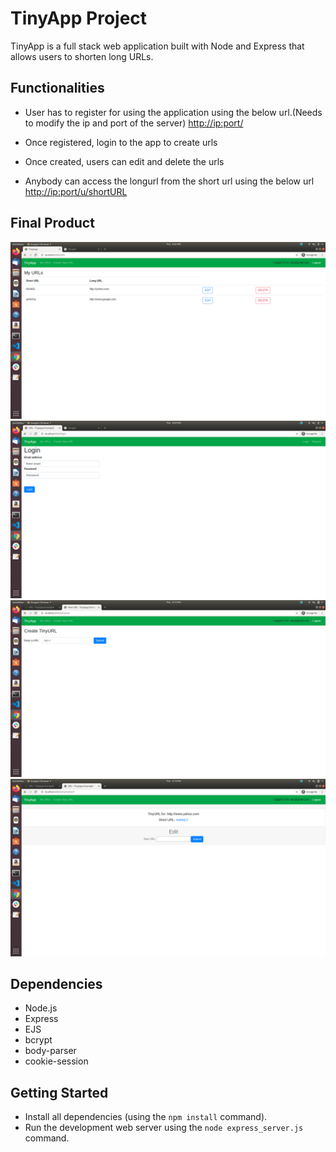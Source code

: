 # TinyApp Project

TinyApp is a full stack web application built with Node and Express that allows users to shorten long URLs.

## Functionalities

- User has to register for using the application using the below url.(Needs to modify the ip and port of the server)
    <http://ip:port/>

- Once registered, login to the app to create urls
- Once created, users can edit and delete the urls
- Anybody can access the longurl from the short url using the below url
      <http://ip:port/u/shortURL>

## Final Product

![LoggedInUser"](docs/LoggedInUser.png)
!["UserNotLogedIn"](docs/UserNotLoggedIn.png)
!["CreateNewURL"](docs/CreateNewURL.png)
!["EditURL"](docs/EditURL.png)

## Dependencies

- Node.js
- Express
- EJS
- bcrypt
- body-parser
- cookie-session

## Getting Started

- Install all dependencies (using the `npm install` command).
- Run the development web server using the `node express_server.js` command.
